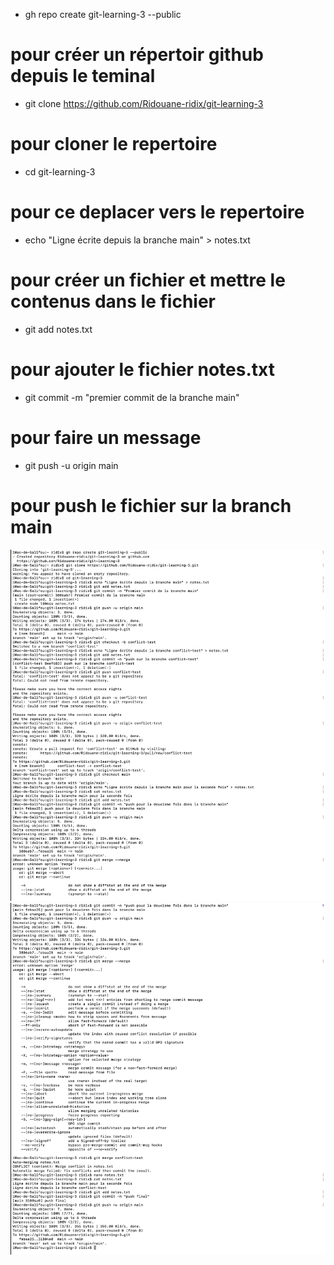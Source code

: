 - gh repo create git-learning-3 --public
# pour créer un répertoir github depuis le teminal
- git clone https://github.com/Ridouane-ridix/git-learning-3
# pour cloner le repertoire 
- cd git-learning-3
# pour ce deplacer vers le repertoire
- echo "Ligne écrite depuis la branche main" > notes.txt
# pour créer un fichier et mettre le contenus dans le fichier
- git add notes.txt
# pour ajouter le fichier notes.txt
- git commit -m "premier commit de la branche main"
# pour faire un message
- git push -u origin main
# pour push le fichier sur la branch main
![](./image/Exercice3.png)
![](./image/Exercice%203-2.png)